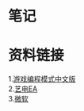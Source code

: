 # 笔记
# 资料链接
  1.[游戏编程模式中文版](https://github.com/tkchu/Game-Programming-Patterns-CN.git)  
  2.[艺电EA](https://github.com/electronicarts)  
  3.[微软](https://github.com/microsoft)
